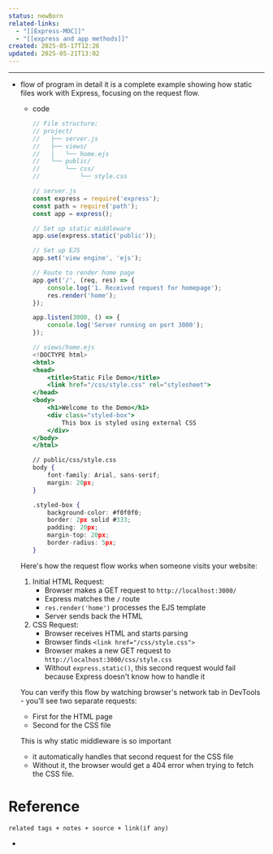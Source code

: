 ```yaml
---
status: newBorn
related-links:
  - "[[Express-MOC]]"
  - "[[express and app methods]]"
created: 2025-05-17T12:26
updated: 2025-05-21T13:02
---
```

---


- flow of program in detail
    it is a complete example showing how static files work with Express, focusing on the request flow.
    - code
        ```jsx
        // File structure:
        // project/
        //   ├── server.js
        //   ├── views/
        //   │   └── home.ejs
        //   └── public/
        //       └── css/
        //           └── style.css
        
        // server.js
        const express = require('express');
        const path = require('path');
        const app = express();
        
        // Set up static middleware
        app.use(express.static('public'));
        
        // Set up EJS
        app.set('view engine', 'ejs');
        
        // Route to render home page
        app.get('/', (req, res) => {
            console.log('1. Received request for homepage');
            res.render('home');
        });
        
        app.listen(3000, () => {
            console.log('Server running on port 3000');
        });
        
        // views/home.ejs
        <!DOCTYPE html>
        <html>
        <head>
            <title>Static File Demo</title>
            <link href="/css/style.css" rel="stylesheet">
        </head>
        <body>
            <h1>Welcome to the Demo</h1>
            <div class="styled-box">
                This box is styled using external CSS
            </div>
        </body>
        </html>
        
        // public/css/style.css
        body {
            font-family: Arial, sans-serif;
            margin: 20px;
        }
        
        .styled-box {
            background-color: #f0f0f0;
            border: 2px solid #333;
            padding: 20px;
            margin-top: 20px;
            border-radius: 5px;
        }
        ```

    Here's how the request flow works when someone visits your website:

    1. Initial HTML Request:
        - Browser makes a GET request to `http://localhost:3000/`
        - Express matches the `/` route
        - `res.render('home')` processes the EJS template
        - Server sends back the HTML
    2. CSS Request:
        - Browser receives HTML and starts parsing
        - Browser finds `<link href="/css/style.css">`
        - Browser makes a new GET request to `http://localhost:3000/css/style.css`
        - Without `express.static()`, this second request would fail because Express doesn't know how to handle it
    
    You can verify this flow by watching browser's network tab in DevTools - you'll see two separate requests:

    - First for the HTML page
    - Second for the CSS file
	
	This is why static middleware is so important 
	- it automatically handles that second request for the CSS file
	- Without it, the browser would get a 404 error when trying to fetch the CSS file.

# Reference
`related tags + notes + source + link(if any)`
 

- 